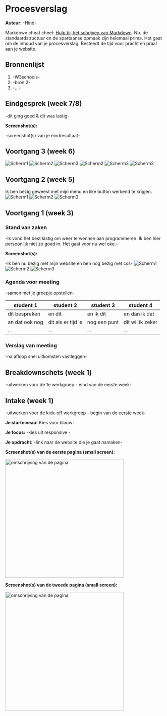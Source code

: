 # Procesverslag
**Auteur:** -Hind-

Markdown cheat cheet: [Hulp bij het schrijven van Markdown](https://github.com/adam-p/markdown-here/wiki/Markdown-Cheatsheet). Nb. de standaardstructuur en de spartaanse opmaak zijn helemaal prima. Het gaat om de inhoud van je procesverslag. Besteedt de tijd voor pracht en praal aan je website.



## Bronnenlijst
1. -W3schools-
2. -bron 2-
3. -...-



## Eindgesprek (week 7/8)

-dit ging goed & dit was lastig-

**Screenshot(s):**

-screenshot(s) van je eindresultaat-



## Voortgang 3 (week 6)

<img src="images/foto.png" alt="Scherm1">
<img src="images/foto1.png" alt="Scherm2">
<img src="images/foto2.png" alt="Scherm3">
<img src="images/foto3.png" alt="Scherm2">
<img src="images/foto3.png" alt="Scherm3">
<img src="images/foto5.png" alt="Scherm2">




## Voortgang 2 (week 5)
Ik ben bezig geweest met mijn menu en like button werkend te krijgen.
<img src="images/scherm1..png" alt="Scherm1">
<img src="images/scherm2..png" alt="Scherm2">
<img src="images/scherm3..png" alt="Scherm3">



## Voortgang 1 (week 3)

### Stand van zaken

-Ik vond het best lastig om weer te wennen aan programmeren. Ik ben hier persoonlijk niet zo goed in. Het gaat voor nu wel oke.-

**Screenshot(s):**

-Ik ben nu bezig met mijn website en ben nog bezig met css-
<img src="images/Scherm1.png" alt="Scherm1">
<img src="images/Scherm2.png" alt="Scherm2">
<img src="images/Scherm3.png" alt="Scherm3">


### Agenda voor meeting

-samen met je groepje opstellen-

| student 1      | student 2          | student 3    | student 4        |
| ---            | ---                | ---          | ---              |
| dit bespreken  | en dit             | en ik dit    | en dan ik dat    |
| an dat ook nog | dit als er tijd is | nog een punt | dit wil ik zeker |
| ...            | ...                | ...          | ...              |

### Verslag van meeting

-na afloop snel uitkomsten vastleggen-



## Breakdownschets (week 1)

-uitwerken voor de 1e werkgroep - eind van de eerste week-



## Intake (week 1)
-uitwerken voor de kick-off werkgroep - begin van de eerste week-

**Je startniveau:** Kies voor blauw-

**Je focus:** -kies uit responsive -

**Je opdracht:** -link naar de website die je gaat namaken-

**Screenshot(s) van de eerste pagina (small screen):**

<img src="images/dummy-plaatje.svg" width="375px" alt="omschrijving van de pagina">

**Screenshot(s) van de tweede pagina (small screen):**

<img src="images/dummy-plaatje.svg" width="375px" alt="omschrijving van de pagina">
